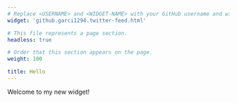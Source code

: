 ```yaml
---
# Replace <USERNAME> and <WIDGET-NAME> with your GitHub username and widget name, respectively.
widget: 'github.garci1294.twitter-feed.html'

# This file represents a page section.
headless: true

# Order that this section appears on the page.
weight: 100

title: Hello
---
```


Welcome to my new widget!